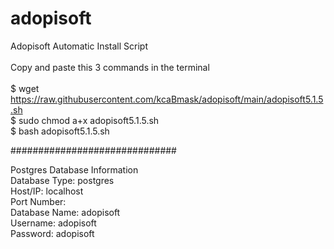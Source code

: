 # adopisoft
Adopisoft Automatic Install Script<br><br>
Copy and paste this 3 commands in the terminal<br><br>
$ wget https://raw.githubusercontent.com/kcaBmask/adopisoft/main/adopisoft5.1.5.sh<br>
$ sudo chmod a+x adopisoft5.1.5.sh<br>
$ bash adopisoft5.1.5.sh


##############################

Postgres Database Information<br>
Database Type: postgres<br>
Host/IP: localhost<br>
Port Number:<br>
Database Name: adopisoft<br>
Username: adopisoft<br>
Password: adopisoft<br>
